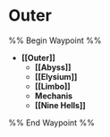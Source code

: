 # Outer
%% Begin Waypoint %%
- **[[Outer]]**
	- **[[Abyss]]**
	- **[[Elysium]]**
	- **[[Limbo]]**
	- **Mechanis**
	- **[[Nine Hells]]**

%% End Waypoint %%
